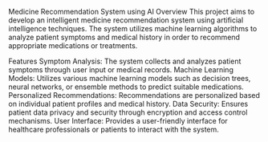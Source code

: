 Medicine Recommendation System using AI
Overview
This project aims to develop an intelligent medicine recommendation system using artificial intelligence techniques. The system utilizes machine learning algorithms to analyze patient symptoms and medical history in order to recommend appropriate medications or treatments.

Features
Symptom Analysis: The system collects and analyzes patient symptoms through user input or medical records.
Machine Learning Models: Utilizes various machine learning models such as decision trees, neural networks, or ensemble methods to predict suitable medications.
Personalized Recommendations: Recommendations are personalized based on individual patient profiles and medical history.
Data Security: Ensures patient data privacy and security through encryption and access control mechanisms.
User Interface: Provides a user-friendly interface for healthcare professionals or patients to interact with the system.
